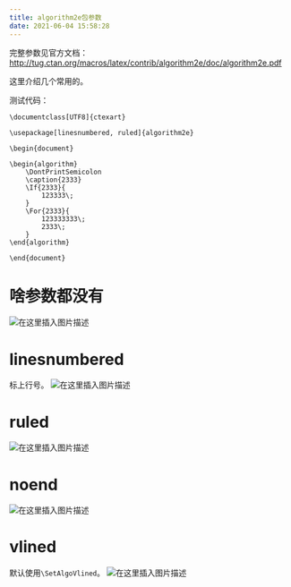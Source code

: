 ```yaml
---
title: algorithm2e包参数
date: 2021-06-04 15:58:28
---
```


完整参数见官方文档：<http://tug.ctan.org/macros/latex/contrib/algorithm2e/doc/algorithm2e.pdf>

这里介绍几个常用的。

测试代码：
```shell
\documentclass[UTF8]{ctexart}

\usepackage[linesnumbered, ruled]{algorithm2e}

\begin{document}

\begin{algorithm}
	\DontPrintSemicolon
	\caption{2333}
	\If{2333}{
		123333\;
	}
	\For{2333}{
		123333333\;
		2333\;
	}
\end{algorithm}

\end{document}
```

# 啥参数都没有
![在这里插入图片描述](https://img-blog.csdnimg.cn/2021060415492676.png?x-oss-process=image/watermark,type_ZmFuZ3poZW5naGVpdGk,shadow_10,text_aHR0cHM6Ly9ibG9nLmNzZG4ubmV0L3FxXzQxOTYxNDU5,size_16,color_FFFFFF,t_70)

# linesnumbered
标上行号。
![在这里插入图片描述](https://img-blog.csdnimg.cn/20210604155025191.png?x-oss-process=image/watermark,type_ZmFuZ3poZW5naGVpdGk,shadow_10,text_aHR0cHM6Ly9ibG9nLmNzZG4ubmV0L3FxXzQxOTYxNDU5,size_16,color_FFFFFF,t_70)
# ruled
![在这里插入图片描述](https://img-blog.csdnimg.cn/20210604155102628.png)


# noend
![在这里插入图片描述](https://img-blog.csdnimg.cn/20210604155153346.png?x-oss-process=image/watermark,type_ZmFuZ3poZW5naGVpdGk,shadow_10,text_aHR0cHM6Ly9ibG9nLmNzZG4ubmV0L3FxXzQxOTYxNDU5,size_16,color_FFFFFF,t_70)
# vlined
默认使用```\SetAlgoVlined```。
![在这里插入图片描述](https://img-blog.csdnimg.cn/20210604155640722.png?x-oss-process=image/watermark,type_ZmFuZ3poZW5naGVpdGk,shadow_10,text_aHR0cHM6Ly9ibG9nLmNzZG4ubmV0L3FxXzQxOTYxNDU5,size_16,color_FFFFFF,t_70)

